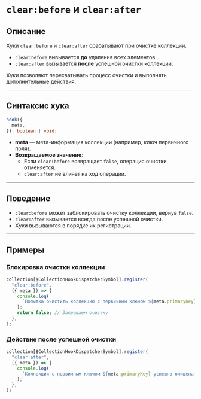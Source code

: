 # `clear:before` и `clear:after`

## Описание

Хуки `clear:before` и `clear:after` срабатывают при очистке коллекции.

- `clear:before` вызывается **до** удаления всех элементов.
- `clear:after` вызывается **после** успешной очистки коллекции.

Хуки позволяют перехватывать процесс очистки и выполнять дополнительные действия.

---

## Синтаксис хука

```ts
hook({
  meta,
}): boolean | void;
```

- **meta** — мета-информация коллекции (например, ключ первичного поля).
- **Возвращаемое значение**:
  - Если `clear:before` возвращает `false`, операция очистки отменяется.
  - `clear:after` не влияет на ход операции.

---

## Поведение

- `clear:before` может заблокировать очистку коллекции, вернув `false`.
- `clear:after` вызывается всегда после успешной очистки.
- Хуки вызываются в порядке их регистрации.

---

## Примеры

### Блокировка очистки коллекции

```ts
collection[$CollectionHookDispatcherSymbol].register(
  "clear:before",
  ({ meta }) => {
    console.log(
      `Попытка очистить коллекцию с первичным ключом ${meta.primaryKey}`,
    );
    return false; // Запрещаем очистку
  },
);
```

### Действие после успешной очистки

```ts
collection[$CollectionHookDispatcherSymbol].register(
  "clear:after",
  ({ meta }) => {
    console.log(
      `Коллекция с первичным ключом ${meta.primaryKey} успешно очищена.`,
    );
  },
);
```
